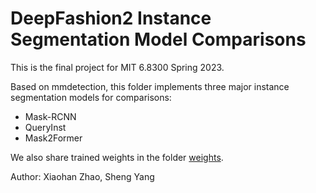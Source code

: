 # DeepFashion2 Instance Segmentation Model Comparisons

This is the final project for MIT 6.8300 Spring 2023.

Based on mmdetection, this folder implements three major instance segmentation models for comparisons:

- Mask-RCNN
- QueryInst
- Mask2Former

We also share trained weights in the folder [weights](weights).

Author: Xiaohan Zhao, Sheng Yang
